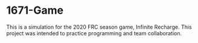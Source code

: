 # 1671-Game
This is a simulation for the 2020 FRC season game, Infinite Recharge.
This project was intended to practice programming and team collaboration.
